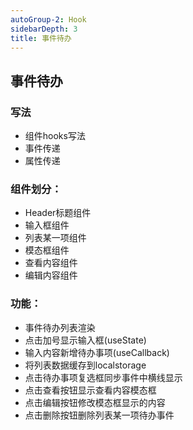 ```yaml
---
autoGroup-2: Hook
sidebarDepth: 3
title: 事件待办
---
```



## 事件待办

### 写法
- 组件hooks写法
- 事件传递
- 属性传递

### 组件划分：
- Header标题组件
- 输入框组件
- 列表某一项组件
- 模态框组件
- 查看内容组件
- 编辑内容组件

### 功能：
- 事件待办列表渲染
- 点击加号显示输入框(useState)
- 输入内容新增待办事项(useCallback)
- 将列表数据缓存到localstorage
- 点击待办事项复选框同步事件中横线显示
- 点击查看按钮显示查看内容模态框
- 点击编辑按钮修改模态框显示的内容
- 点击删除按钮删除列表某一项待办事件

